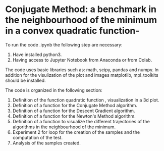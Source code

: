 # Conjugate Method: a benchmark in the neighbourhood of the minimum in a convex quadratic function- 
To run the code .ipynb the following step are necessary:
1. Have installed python3.
2. Having access to Jupyter Notebook from Anaconda or from Colab.

The code uses basic libraries such as: math, scipy, pandas and numpy. 
In addition for the visulization of the plot and images matplotlib, mpl_toolkits should be installed.

The code is organized in the following section: 

1. Definition of the function quadratic function , visualization in a 3d plot. 
2. Definition of a function for the Conjugate Method algorithm. 
3. Definition of a function for the Descent Gradient algorithm. 
4. Definition of a function for the Newton's Method  algorithm. 
5. Definition of a function to visualize the different trajectories of the algorithms in the neighbourhood of the minimum. 
6. Experiment 2 for loop for the creation of the samples and the computation of the test.
7. Analysis of the samples created. 
